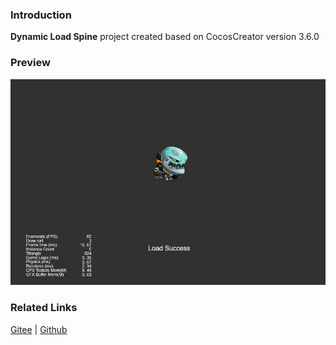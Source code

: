 ### Introduction
**Dynamic Load Spine** project created based on CocosCreator version 3.6.0

### Preview
![image](../../../gif/202203/2022030221.gif)

### Related Links
[Gitee](https://gitee.com/mirrors_cocos-creator/test-cases-3d/tree/v3.0/assets/cases/spine) | [Github](https://github.com/cocos-creator/test-cases-3d/tree/v3.0/assets/cases/spine)